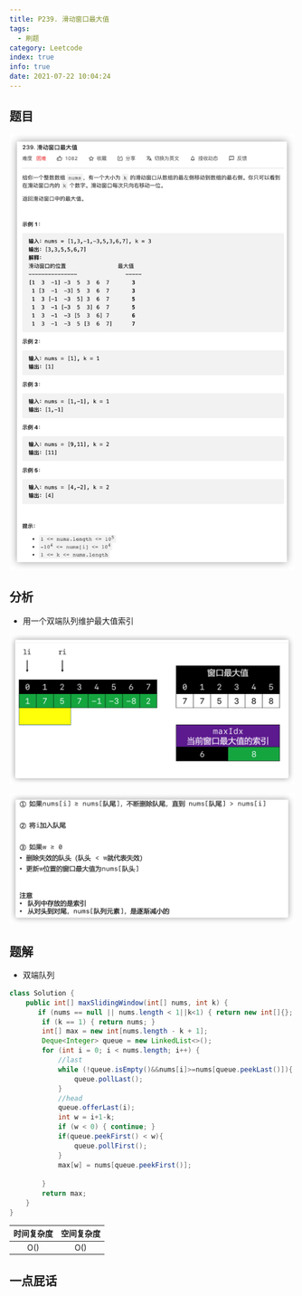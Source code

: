 ```yaml
---
title: P239. 滑动窗口最大值
tags:
  - 刷题
category: Leetcode
index: true
info: true
date: 2021-07-22 10:04:24
---
```


<!-- more -->

## 题目

![image-20210722100526160](https://raw.githubusercontent.com/C1EYE/figureBed/main/img/20210722100526.png)

## 分析

- 用一个双端队列维护最大值索引

![image-20210722111010993](https://raw.githubusercontent.com/C1EYE/figureBed/main/img/20210722111011.png)

![image-20210722110958035](https://raw.githubusercontent.com/C1EYE/figureBed/main/img/20210722110958.png)

## 题解

- 双端队列

```java
class Solution {
    public int[] maxSlidingWindow(int[] nums, int k) {
       if (nums == null || nums.length < 1||k<1) { return new int[]{}; }
		if (k == 1) { return nums; }
		int[] max = new int[nums.length - k + 1];
		Deque<Integer> queue = new LinkedList<>();
		for (int i = 0; i < nums.length; i++) {
			//last
			while (!queue.isEmpty()&&nums[i]>=nums[queue.peekLast()]){
				queue.pollLast();
			}
			//head
			queue.offerLast(i);
			int w = i+1-k;
			if (w < 0) { continue; }
			if(queue.peekFirst() < w){
				queue.pollFirst();
			}
			max[w] = nums[queue.peekFirst()];

		}
		return max;
    }
}
```



| 时间复杂度 | 空间复杂度 |
| :--------: | :--------: |
|    O()    |    O()    |



## 一点屁话
